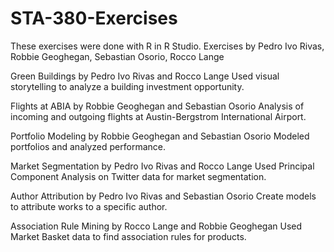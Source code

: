 # STA-380-Exercises
 These exercises were done with R in R Studio.
 Exercises by Pedro Ivo Rivas, Robbie Geoghegan, Sebastian Osorio, Rocco Lange
 
 Green Buildings by Pedro Ivo Rivas and Rocco Lange
  Used visual storytelling to analyze a building investment opportunity.
 
 Flights at ABIA by Robbie Geoghegan and Sebastian Osorio
  Analysis of incoming and outgoing flights at Austin-Bergstrom International Airport.
 
 Portfolio Modeling by Robbie Geoghegan and Sebastian Osorio
  Modeled portfolios and analyzed performance.
 
 Market Segmentation by Pedro Ivo Rivas and Rocco Lange
  Used Principal Component Analysis on Twitter data for market segmentation.
 
 Author Attribution by Pedro Ivo Rivas and Sebastian Osorio
  Create models to attribute works to a specific author.
 
 Association Rule Mining by Rocco Lange and Robbie Geoghegan
  Used Market Basket data to find association rules for products.
